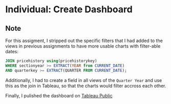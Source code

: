 # Individual: Create Dashboard
## Note
For this assigment, I stripped out the specific filters that I had added to the views in previous assignments to have more usable charts with filter-able dates:

```sql
JOIN pricehistory using(pricehistorykey)
WHERE sectionyear >= EXTRACT(YEAR from CURRENT_DATE)
AND quarterkey >= EXTRACT(QUARTER FROM CURRENT_DATE);
```

Additionally, I had to create a field in all views of the `Quarter Year` and use this as the join in Tableau, so that the charts would filter accross each other.

Finally, I pulished the dashboard on [Tableau Public](https://public.tableau.com/app/profile/esteban.ginocchio.silva/viz/Individual-CreateTableauCharts/IndividualDashboard?publish=yes)
